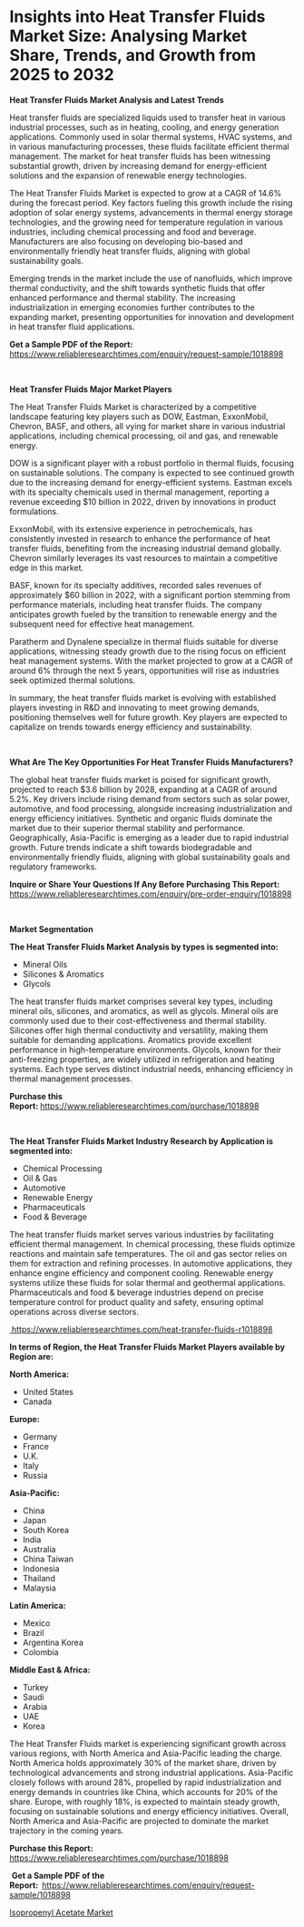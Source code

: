 <p><h1>Insights into Heat Transfer Fluids Market Size: Analysing Market Share, Trends, and Growth from 2025 to 2032</h1></p><p><strong>Heat Transfer Fluids Market Analysis and Latest Trends</strong></p>
<p><p>Heat transfer fluids are specialized liquids used to transfer heat in various industrial processes, such as in heating, cooling, and energy generation applications. Commonly used in solar thermal systems, HVAC systems, and in various manufacturing processes, these fluids facilitate efficient thermal management. The market for heat transfer fluids has been witnessing substantial growth, driven by increasing demand for energy-efficient solutions and the expansion of renewable energy technologies.</p><p>The Heat Transfer Fluids Market is expected to grow at a CAGR of 14.6% during the forecast period. Key factors fueling this growth include the rising adoption of solar energy systems, advancements in thermal energy storage technologies, and the growing need for temperature regulation in various industries, including chemical processing and food and beverage. Manufacturers are also focusing on developing bio-based and environmentally friendly heat transfer fluids, aligning with global sustainability goals.</p><p>Emerging trends in the market include the use of nanofluids, which improve thermal conductivity, and the shift towards synthetic fluids that offer enhanced performance and thermal stability. The increasing industrialization in emerging economies further contributes to the expanding market, presenting opportunities for innovation and development in heat transfer fluid applications.</p></p>
<p><strong>Get a Sample PDF of the Report:&nbsp;</strong> <a href="https://www.reliableresearchtimes.com/enquiry/request-sample/1018898?utm_campaign=2007&utm_medium=2&utm_source=Github&utm_content=ia&utm_term=02042025&utm_id=heat-transfer-fluids">https://www.reliableresearchtimes.com/enquiry/request-sample/1018898</a></p>
<p>&nbsp;</p>
<p><strong>Heat Transfer Fluids Major Market Players</strong></p>
<p><p>The Heat Transfer Fluids Market is characterized by a competitive landscape featuring key players such as DOW, Eastman, ExxonMobil, Chevron, BASF, and others, all vying for market share in various industrial applications, including chemical processing, oil and gas, and renewable energy.</p><p>DOW is a significant player with a robust portfolio in thermal fluids, focusing on sustainable solutions. The company is expected to see continued growth due to the increasing demand for energy-efficient systems. Eastman excels with its specialty chemicals used in thermal management, reporting a revenue exceeding $10 billion in 2022, driven by innovations in product formulations.</p><p>ExxonMobil, with its extensive experience in petrochemicals, has consistently invested in research to enhance the performance of heat transfer fluids, benefiting from the increasing industrial demand globally. Chevron similarly leverages its vast resources to maintain a competitive edge in this market.</p><p>BASF, known for its specialty additives, recorded sales revenues of approximately $60 billion in 2022, with a significant portion stemming from performance materials, including heat transfer fluids. The company anticipates growth fueled by the transition to renewable energy and the subsequent need for effective heat management.</p><p>Paratherm and Dynalene specialize in thermal fluids suitable for diverse applications, witnessing steady growth due to the rising focus on efficient heat management systems. With the market projected to grow at a CAGR of around 6% through the next 5 years, opportunities will rise as industries seek optimized thermal solutions.</p><p>In summary, the heat transfer fluids market is evolving with established players investing in R&D and innovating to meet growing demands, positioning themselves well for future growth. Key players are expected to capitalize on trends towards energy efficiency and sustainability.</p></p>
<p>&nbsp;</p>
<p><strong>What Are The Key Opportunities For Heat Transfer Fluids Manufacturers?</strong></p>
<p><p>The global heat transfer fluids market is poised for significant growth, projected to reach $3.6 billion by 2028, expanding at a CAGR of around 5.2%. Key drivers include rising demand from sectors such as solar power, automotive, and food processing, alongside increasing industrialization and energy efficiency initiatives. Synthetic and organic fluids dominate the market due to their superior thermal stability and performance. Geographically, Asia-Pacific is emerging as a leader due to rapid industrial growth. Future trends indicate a shift towards biodegradable and environmentally friendly fluids, aligning with global sustainability goals and regulatory frameworks.</p></p>
<p><strong>Inquire or Share Your Questions If Any Before Purchasing This Report:</strong> <a href="https://www.reliableresearchtimes.com/enquiry/pre-order-enquiry/1018898?utm_campaign=2007&utm_medium=2&utm_source=Github&utm_content=ia&utm_term=02042025&utm_id=heat-transfer-fluids">https://www.reliableresearchtimes.com/enquiry/pre-order-enquiry/1018898</a></p>
<p>&nbsp;</p>
<p><strong>Market Segmentation</strong></p>
<p><strong>The Heat Transfer Fluids Market Analysis by types is segmented into:</strong></p>
<p><ul><li>Mineral Oils</li><li>Silicones & Aromatics</li><li>Glycols</li></ul></p>
<p><p>The heat transfer fluids market comprises several key types, including mineral oils, silicones, and aromatics, as well as glycols. Mineral oils are commonly used due to their cost-effectiveness and thermal stability. Silicones offer high thermal conductivity and versatility, making them suitable for demanding applications. Aromatics provide excellent performance in high-temperature environments. Glycols, known for their anti-freezing properties, are widely utilized in refrigeration and heating systems. Each type serves distinct industrial needs, enhancing efficiency in thermal management processes.</p></p>
<p><strong>Purchase this Report:&nbsp;</strong><a href="https://www.reliableresearchtimes.com/purchase/1018898?utm_campaign=2007&utm_medium=2&utm_source=Github&utm_content=ia&utm_term=02042025&utm_id=heat-transfer-fluids">https://www.reliableresearchtimes.com/purchase/1018898</a></p>
<p>&nbsp;</p>
<p><strong>The Heat Transfer Fluids Market Industry Research by Application is segmented into:</strong></p>
<p><ul><li>Chemical Processing</li><li>Oil & Gas</li><li>Automotive</li><li>Renewable Energy</li><li>Pharmaceuticals</li><li>Food & Beverage</li></ul></p>
<p><p>The heat transfer fluids market serves various industries by facilitating efficient thermal management. In chemical processing, these fluids optimize reactions and maintain safe temperatures. The oil and gas sector relies on them for extraction and refining processes. In automotive applications, they enhance engine efficiency and component cooling. Renewable energy systems utilize these fluids for solar thermal and geothermal applications. Pharmaceuticals and food & beverage industries depend on precise temperature control for product quality and safety, ensuring optimal operations across diverse sectors.</p></p>
<p><a href="https://www.reliableresearchtimes.com/heat-transfer-fluids-r1018898?utm_campaign=2007&utm_medium=2&utm_source=Github&utm_content=ia&utm_term=02042025&utm_id=heat-transfer-fluids">&nbsp;https://www.reliableresearchtimes.com/heat-transfer-fluids-r1018898</a></p>
<p><strong>In terms of Region, the Heat Transfer Fluids Market Players available by Region are:</strong></p>
<p>
    <p> <strong> North America: </strong>
        <ul>
            <li>United States</li>
            <li>Canada</li>
        </ul>
        </p> 
    <p> <strong> Europe: </strong>
        <ul>
            <li>Germany</li>
            <li>France</li>
            <li>U.K.</li>
            <li>Italy</li>
            <li>Russia</li>
        </ul>
        </p> 
    <p> <strong> Asia-Pacific: </strong>
        <ul>
            <li>China</li>
            <li>Japan</li>
            <li>South Korea</li>
            <li>India</li>
            <li>Australia</li>
            <li>China Taiwan</li>
            <li>Indonesia</li>
            <li>Thailand</li>
            <li>Malaysia</li>
        </ul>
        </p> 
    <p> <strong> Latin America: </strong>
        <ul>
            <li>Mexico</li>
            <li>Brazil</li>
            <li>Argentina Korea</li>
            <li>Colombia</li>
        </ul>
        </p> 
    <p> <strong> Middle East & Africa: </strong>
        <ul>
            <li>Turkey</li>
            <li>Saudi</li>
            <li>Arabia</li>
            <li>UAE</li>
            <li>Korea</li>
        </ul>
    </p>
    </p>
<p><p>The Heat Transfer Fluids market is experiencing significant growth across various regions, with North America and Asia-Pacific leading the charge. North America holds approximately 30% of the market share, driven by technological advancements and strong industrial applications. Asia-Pacific closely follows with around 28%, propelled by rapid industrialization and energy demands in countries like China, which accounts for 20% of the share. Europe, with roughly 18%, is expected to maintain steady growth, focusing on sustainable solutions and energy efficiency initiatives. Overall, North America and Asia-Pacific are projected to dominate the market trajectory in the coming years.</p></p>
<p><strong>Purchase this Report: </strong><a href="https://www.reliableresearchtimes.com/purchase/1018898?utm_campaign=2007&utm_medium=2&utm_source=Github&utm_content=ia&utm_term=02042025&utm_id=heat-transfer-fluids">https://www.reliableresearchtimes.com/purchase/1018898</a></p>
<p>&nbsp;<strong>Get a Sample PDF of the Report:&nbsp;&nbsp;</strong><a href="https://www.reliableresearchtimes.com/enquiry/request-sample/1018898?utm_campaign=2007&utm_medium=2&utm_source=Github&utm_content=ia&utm_term=02042025&utm_id=heat-transfer-fluids">https://www.reliableresearchtimes.com/enquiry/request-sample/1018898</a></p>
<p><strong></strong></p>
<p><p><a href="https://github.com/angelajermaine/Market-Research-Report-List-6/blob/main/isopropenyl-acetate-market.md?utm_campaign=2007&utm_medium=2&utm_source=Github&utm_content=ia&utm_term=02042025&utm_id=heat-transfer-fluids">Isopropenyl Acetate Market</a></p></p>